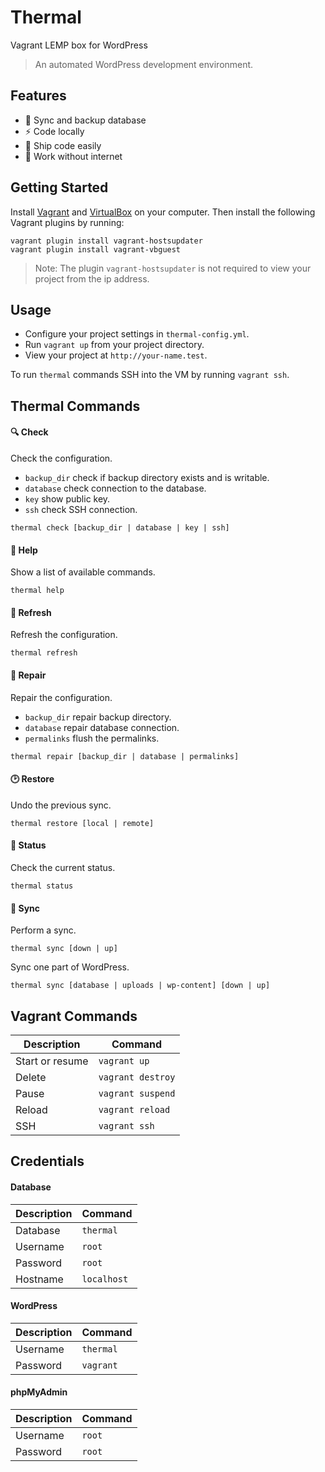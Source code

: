 # Thermal

Vagrant LEMP box for WordPress

> An automated WordPress development environment.

## Features

- :arrows_counterclockwise: Sync and backup database
- :zap: Code locally
- :rocket: Ship code easily
- :electric_plug: Work without internet

## Getting Started

Install [Vagrant](https://www.vagrantup.com "Vagrant Homepage") and [VirtualBox](https://www.virtualbox.org "VirtualBox Homepage") on your computer. Then install the following Vagrant plugins by running:

```
vagrant plugin install vagrant-hostsupdater
vagrant plugin install vagrant-vbguest
```

> Note: The plugin `vagrant-hostsupdater` is not required to view your project from the ip address.

## Usage

* Configure your project settings in `thermal-config.yml`.
* Run `vagrant up` from your project directory.
* View your project at `http://your-name.test`.

To run `thermal` commands SSH into the VM by running `vagrant ssh`.

## Thermal Commands

#### :mag: Check

Check the configuration.

- `backup_dir` check if backup directory exists and is writable.
- `database` check connection to the database.
- `key` show public key.
- `ssh` check SSH connection.

```
thermal check [backup_dir | database | key | ssh]
```

#### :raising_hand: Help

Show a list of available commands.

```
thermal help
```

#### :repeat: Refresh

Refresh the configuration.

```
thermal refresh
```

#### :wrench: Repair

Repair the configuration.

- `backup_dir` repair backup directory.
- `database` repair database connection.
- `permalinks` flush the permalinks.

```
thermal repair [backup_dir | database | permalinks]
```

#### :clock2: Restore

Undo the previous sync.

```
thermal restore [local | remote]
```

#### :vertical_traffic_light: Status

Check the current status.

```
thermal status
```

#### :arrows_counterclockwise: Sync

Perform a sync.

```
thermal sync [down | up]
```

Sync one part of WordPress.

```
thermal sync [database | uploads | wp-content] [down | up]
```

## Vagrant Commands

| Description | Command |
| ----------- | ------- |
| Start or resume | `vagrant up` |
| Delete | `vagrant destroy` |
| Pause | `vagrant suspend` |
| Reload | `vagrant reload` |
| SSH | `vagrant ssh` |

## Credentials

#### Database

| Description | Command |
| ----------- | ------- |
| Database | `thermal` |
| Username | `root` |
| Password | `root` |
| Hostname | `localhost` |

#### WordPress

| Description | Command |
| ----------- | ------- |
| Username | `thermal` |
| Password | `vagrant` |

#### phpMyAdmin

| Description | Command |
| ----------- | ------- |
| Username | `root` |
| Password | `root` |